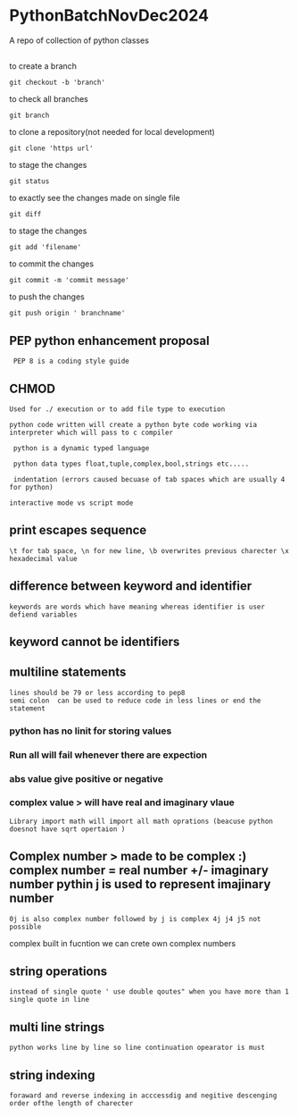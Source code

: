 # PythonBatchNovDec2024
A repo of collection of python classes

##

to create a branch
    
    git checkout -b 'branch'

to check all branches

    git branch

to clone a repository(not needed for local development)

    git clone 'https url'

to stage the changes

    git status

to exactly see the changes made on single file

    git diff 

to stage the changes

    git add 'filename'

to commit the changes

    git commit -m 'commit message'
    
to push the changes

    git push origin ' branchname'

## PEP python enhancement proposal
     
     PEP 8 is a coding style guide

## CHMOD

    Used for ./ execution or to add file type to execution

    python code written will create a python byte code working via interpreter which will pass to c compiler

     python is a dynamic typed language

     python data types float,tuple,complex,bool,strings etc.....

     indentation (errors caused becuase of tab spaces which are usually 4 for python)

    interactive mode vs script mode


## print escapes sequence

    \t for tab space, \n for new line, \b overwrites previous charecter \x hexadecimal value

## difference between keyword and identifier

    keywords are words which have meaning whereas identifier is user defiend variables

## keyword cannot be identifiers


## multiline statements

    lines should be 79 or less according to pep8
    semi colon  can be used to reduce code in less lines or end the statement

### python has no linit for storing values

### Run all will fail whenever there are expection

### abs value give positive or negative

### complex value > will have real and imaginary vlaue

    Library import math will import all math oprations (beacuse python doesnot have sqrt opertaion )


## Complex number > made to be complex :) complex number = real number +/- imaginary number pythin j is used to represent imajinary number

    0j is also complex number followed by j is complex 4j j4 j5 not possible

complex built in fucntion we can crete own complex numbers

## string operations

    instead of single quote ' use double qoutes" when you have more than 1 single quote in line

## multi line strings

    python works line by line so line continuation opearator is must

## string indexing

    foraward and reverse indexing in acccessdig and negitive descenging order ofthe length of charecter


